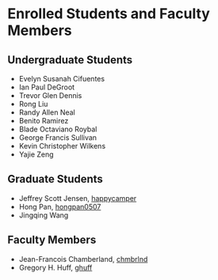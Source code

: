 Enrolled Students and Faculty Members
=====================================


Undergraduate Students
----------------------

* Evelyn Susanah Cifuentes
* Ian Paul DeGroot
* Trevor Glen Dennis
* Rong Liu
* Randy Allen Neal
* Benito Ramirez
* Blade Octaviano Roybal
* George Francis Sullivan
* Kevin Christopher Wilkens
* Yajie Zeng


Graduate Students
-----------------

* Jeffrey Scott Jensen, [happycamper](https://github.com/happycamper)
* Hong Pan, [hongpan0507](https://github.com/hongpan0507)
* Jingqing Wang


Faculty Members
---------------

* Jean-Francois Chamberland, [chmbrlnd](https://github.com/chmbrlnd)
* Gregory H. Huff, [ghuff](https://github.com/ghuff)

